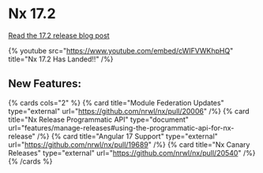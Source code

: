 # Nx 17.2

[Read the 17.2 release blog post](https://blog.nrwl.io/nx-17-2-update-b8f23ec42cbb?source=friends_link&sk=b2ea5cd1e07352936556a6ef5431a091)

{% youtube
src="https://www.youtube.com/embed/cWIFVWKhpHQ"
title="Nx 17.2 Has Landed!!"
/%}

## New Features:

{% cards cols="2" %}
{% card title="Module Federation Updates"  type="external" url="https://github.com/nrwl/nx/pull/20006" /%}
{% card title="Nx Release Programmatic API"  type="document" url="features/manage-releases#using-the-programmatic-api-for-nx-release" /%}
{% card title="Angular 17 Support"  type="external" url="https://github.com/nrwl/nx/pull/19689" /%}
{% card title="Nx Canary Releases"  type="external" url="https://github.com/nrwl/nx/pull/20540" /%}
{% /cards %}
